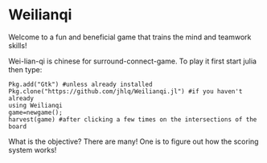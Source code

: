 # Weilianqi

Welcome to a fun and beneficial game that trains the mind and teamwork skills!

Wei-lian-qi is chinese for surround-connect-game. To play it first start julia then type:
```
Pkg.add("Gtk") #unless already installed
Pkg.clone("https://github.com/jhlq/Weilianqi.jl") #if you haven't already
using Weilianqi
game=newgame();
harvest(game) #after clicking a few times on the intersections of the board
```

What is the objective? There are many! One is to figure out how the scoring system works!
